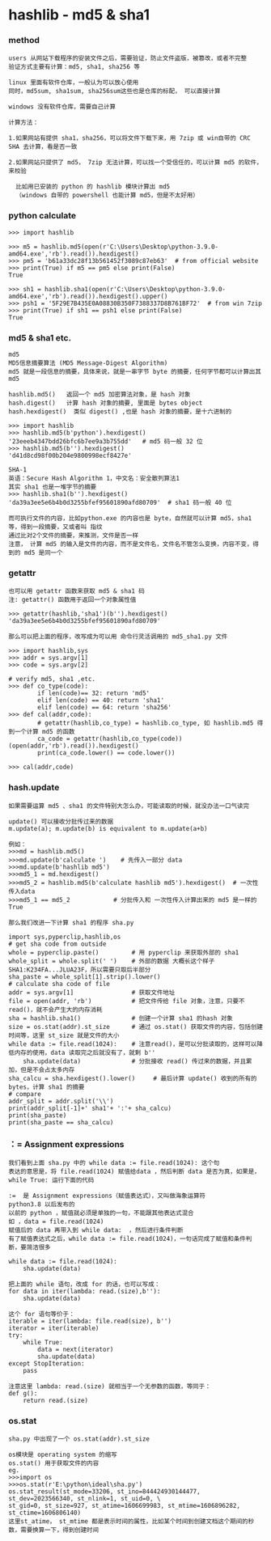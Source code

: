 # hashlib - md5 & sha1

### method

    users 从网站下载程序的安装文件之后，需要验证，防止文件盗版，被篡改，或者不完整    
    验证方式主要有计算：md5, sha1, sha256 等
    
    linux 里面有软件仓库，一般认为可以放心使用
    同时，md5sum, sha1sum, sha256sum这些也是仓库的标配， 可以直接计算
    
    windows 没有软件仓库，需要自己计算
    
    计算方法：
    
    1.如果网站有提供 sha1，sha256，可以将文件下载下来，用 7zip 或 win自带的 CRC SHA 去计算，看是否一致
    
    2.如果网站只提供了 md5， 7zip 无法计算，可以找一个受信任的，可以计算 md5 的软件，来校验
     
      比如用已安装的 python 的 hashlib 模块计算出 md5 
      （windows 自带的 powershell 也能计算 md5，但是不太好用）
    

### python calculate

    >>> import hashlib
    
    >>> m5 = hashlib.md5(open(r'C:\Users\Desktop\python-3.9.0-amd64.exe','rb').read()).hexdigest()
    >>> pm5 = 'b61a33dc28f13b561452f3089c87eb63'  # from official website
    >>> print(True) if m5 == pm5 else print(False)
    True
    
    >>> sh1 = hashlib.sha1(open(r'C:\Users\Desktop\python-3.9.0-amd64.exe','rb').read()).hexdigest().upper()
    >>> psh1 = '5F29E7B435E0A08830B350F7388337D8B761BF72'  # from win 7zip
    >>> print(True) if sh1 == psh1 else print(False)
    True
    
    
### md5 & sha1 etc.
    
    md5
    MD5信息摘要算法 (MD5 Message-Digest Algorithm)    
    md5 就是一段信息的摘要，具体来说，就是一串字节 byte 的摘要，任何字节都可以计算出其 md5
    
    hashlib.md5()   返回一个 md5 加密算法对象，是 hash 对象
    hash.digest()   计算 hash 对象的摘要, 里面是 bytes object
    hash.hexdigest()  类似 digest() ,也是 hash 对象的摘要，是十六进制的
    
    >>> import hashlib
    >>> hashlib.md5(b'python').hexdigest()   
    '23eeeb4347bdd26bfc6b7ee9a3b755dd'   # md5 码一般 32 位
    >>> hashlib.md5(b'').hexdigest()
    'd41d8cd98f00b204e9800998ecf8427e'
    
    SHA-1
    英语：Secure Hash Algorithm 1，中文名：安全散列算法1
    其实 sha1 也是一堆字节的摘要
    >>> hashlib.sha1(b'').hexdigest()
    'da39a3ee5e6b4b0d3255bfef95601890afd80709'  # sha1 码一般 40 位

    而可执行文件的内容，比如python.exe 的内容也是 byte，自然就可以计算 md5，sha1 等，得到一段摘要，又或者叫 指纹
    通过比对2个文件的摘要，来推测，文件是否一样
    注意， 计算 md5 的输入是文件的内容，而不是文件名，文件名不管怎么变换，内容不变，得到的 md5 是同一个
    

### getattr

    也可以用 getattr 函数来获取 md5 & sha1 码
    注: getattr() 函数用于返回一个对象属性值
    
    >>> getattr(hashlib,'sha1')(b'').hexdigest()
    'da39a3ee5e6b4b0d3255bfef95601890afd80709'
    
    那么可以把上面的程序，改写成为可以用 命令行灵活调用的 md5_sha1.py 文件
    
    >>> import hashlib,sys
    >>> addr = sys.argv[1]
    >>> code = sys.argv[2]

    # verify md5, sha1 ,etc.
    >>> def co_type(code):
            if len(code)== 32: return 'md5'
            elif len(code) == 40: return 'sha1'
            elif len(code) == 64: return 'sha256'
    >>> def cal(addr,code):
            # getattr(hashlib,co_type) = hashlib.co_type, 如 hashlib.md5 得到一个计算 md5 的函数
            ca_code = getattr(hashlib,co_type(code))(open(addr,'rb').read()).hexdigest()
            print(ca_code.lower() == code.lower())

    >>> cal(addr,code)
    
### hash.update

    如果需要运算 md5 、sha1 的文件特别大怎么办，可能读取的时候，就没办法一口气读完
    
    update() 可以接收分批传过来的数据
    m.update(a); m.update(b) is equivalent to m.update(a+b)
    
    例如：
    >>>md = hashlib.md5()       
    >>>md.update(b'calculate ')    # 先传入一部分 data
    >>>md.update(b'hashlib md5')
    >>>md5_1 = md.hexdigest()
    >>>md5_2 = hashlib.md5(b'calculate hashlib md5').hexdigest()  # 一次性传入data
    >>>md5_1 == md5_2            # 分批传入和 一次性传入计算出来的 md5 是一样的    
    True
    
    那么我们改进一下计算 sha1 的程序 sha.py
    
    import sys,pyperclip,hashlib,os
    # get sha code from outside
    whole = pyperclip.paste()         # 用 pyperclip 来获取外部的 sha1
    whole_split = whole.split(' ')    # 外部的数据 大概长这个样子 SHA1:K234FA...JLUA23F，所以需要只取后半部分
    sha_paste = whole_split[1].strip().lower()
    # calculate sha code of file
    addr = sys.argv[1]                # 获取文件地址
    file = open(addr, 'rb')           # 把文件传给 file 对象，注意，只要不read()，就不会产生大的内存消耗
    sha = hashlib.sha1()              # 创建一个计算 sha1 的hash 对象
    size = os.stat(addr).st_size      # 通过 os.stat() 获取文件的内容，包括创建时间等，这里 st_size 就是文件的大小
    while data := file.read(1024):    # 注意read()，是可以分批读取的，这样可以降低内存的使用，data 读取完之后就没有了，就剩 b''           
        sha.update(data)              # 分批接收 read() 传过来的数据，并且累加，但是不会占太多内存 
    sha_calcu = sha.hexdigest().lower()     # 最后计算 update() 收到的所有的 bytes，计算 sha1 的摘要
    # compare
    addr_split = addr.split('\\')
    print(addr_split[-1]+' sha1'+ ':'+ sha_calcu)
    print(sha_paste)
    print(sha_paste == sha_calcu)  
    
    
### ：= Assignment expressions
    
    我们看到上面 sha.py 中的 while data := file.read(1024): 这个句
    表达的意思是，将 file.read(1024) 赋值给data ，然后判断 data 是否为真，如果是，while True: 运行下面的代码
        
    :=  是 Assignment expressions（赋值表达式），又叫做海象运算符
    python3.8 以后发布的
    以前的 python ，赋值就必须是单独的一句，不能跟其他表达式混合
    如 ，data = file.read(1024)
    赋值后的 data 再带入到 while data:  ，然后进行条件判断    
    有了赋值表达式之后，while data := file.read(1024)，一句话完成了赋值和条件判断，要简洁很多
        
    while data := file.read(1024):
        sha.update(data)
    
    把上面的 while 语句，改成 for 的话，也可以写成：
    for data in iter(lambda: read.(size),b''):
        sha.update(data)
        
    这个 for 语句等价于：
    iterable = iter(lambda: file.read(size), b'')
    iterator = iter(iterable)
    try:
        while True:
            data = next(iterator)
            sha.update(data)
    except StopIteration:
        pass
        
    注意这里 lambda: read.(size) 就相当于一个无参数的函数，等同于：
    def g():
        return read.(size)
    
    
### os.stat

    sha.py 中出现了一个 os.stat(addr).st_size  
    
    os模块是 operating system 的缩写
    os.stat() 用于获取文件的内容
    eg.
    >>>import os
    >>>os.stat(r'E:\python\ideal\sha.py')
    os.stat_result(st_mode=33206, st_ino=844424930144477, st_dev=2023566340, st_nlink=1, st_uid=0, \
    st_gid=0, st_size=927, st_atime=1606699983, st_mtime=1606896282, st_ctime=1606806140)
    这里st_atime， st_mtime 都是表示时间的属性，比如某个时间到创建文档这个期间的秒数，需要换算一下，得到创建时间

    
    
    
    
    

